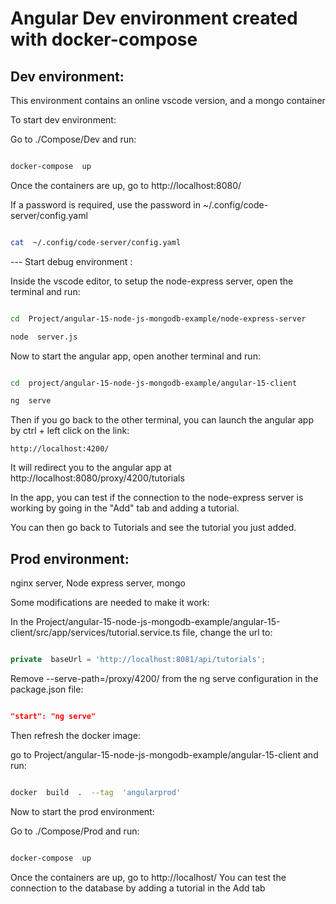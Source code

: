 
# Angular Dev environment created with docker-compose



## Dev environment:

This environment contains an online vscode version, and a mongo container

  

To start dev environment:

Go to ./Compose/Dev and run:

```bash

docker-compose  up

```

Once the containers are up, go to http://localhost:8080/

If a password is required, use the password in ~/.config/code-server/config.yaml

```bash

cat  ~/.config/code-server/config.yaml

```

  

--- Start debug environment :

Inside the vscode editor, to setup the node-express server, open the terminal and run:

```bash

cd  Project/angular-15-node-js-mongodb-example/node-express-server

node  server.js

```

  

Now to start the angular app, open another terminal and run:

```bash

cd  project/angular-15-node-js-mongodb-example/angular-15-client

ng  serve

```

  

Then if you go back to the other terminal, you can launch the angular app by ctrl + left click on the link:

```http://localhost:4200/```

It will redirect you to the angular app at http://localhost:8080/proxy/4200/tutorials

  

In the app, you can test if the connection to the node-express server is working by going in the "Add" tab and adding a tutorial.

You can then go back to Tutorials and see the tutorial you just added.

  

## Prod environment:

nginx server, Node express server, mongo

  

Some modifications are needed to make it work:

In the Project/angular-15-node-js-mongodb-example/angular-15-client/src/app/services/tutorial.service.ts file, change the url to:

```javascript

private  baseUrl = 'http://localhost:8081/api/tutorials';

```

Remove --serve-path=/proxy/4200/ from the ng serve configuration in the package.json file:

```json

"start": "ng serve"

```

Then refresh the docker image:

go to Project/angular-15-node-js-mongodb-example/angular-15-client and run:

```bash

docker  build  .  --tag  'angularprod'

```

  

Now to start the prod environment:

Go to ./Compose/Prod and run:

```bash

docker-compose  up

```

  

Once the containers are up, go to http://localhost/
You can test the connection to the database by adding a tutorial in the Add tab
